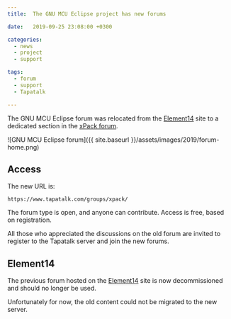 ```yaml
---
title:  The GNU MCU Eclipse project has new forums

date:   2019-09-25 23:08:00 +0300

categories:
  - news
  - project
  - support

tags:
  - forum
  - support
  - Tapatalk

---
```


The GNU MCU Eclipse forum was relocated from the 
[Element14](https://www.element14.com/community/groups/gnu-arm-eclipse) site
to a dedicated section in the
[xPack forum](https://www.tapatalk.com/groups/xpack/).

![GNU MCU Eclipse forum]({{ site.baseurl }}/assets/images/2019/forum-home.png)

## Access

The new URL is:

`https://www.tapatalk.com/groups/xpack/`

The forum type is open, and anyone can contribute. Access is free,
based on registration.

All those who appreciated the discussions on the old forum are invited
to register to the Tapatalk server and join the new forums.

## Element14

The previous forum hosted on the
[Element14](https://www.element14.com/community/groups/gnu-arm-eclipse) 
site is now decommissioned and
should no longer be used.

Unfortunately for now, the old content could not be migrated to the new
server.
